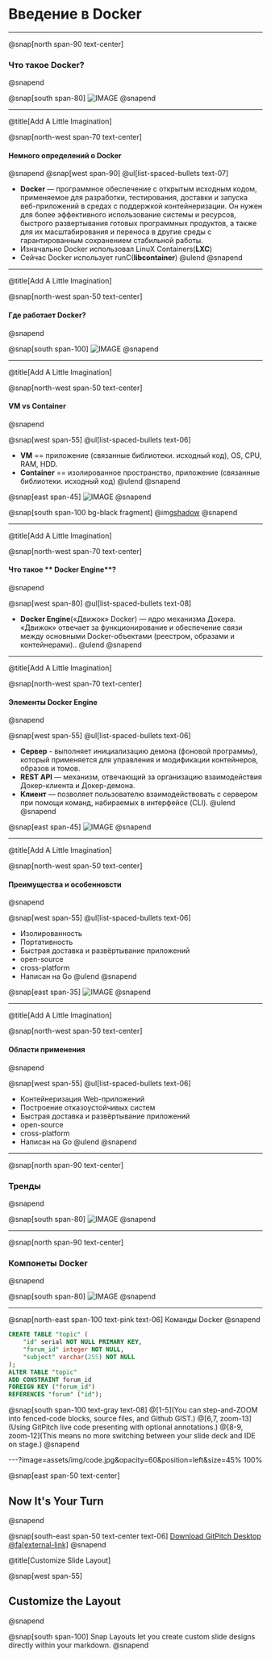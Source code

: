 # Введение в **Docker**

---
@snap[north span-90 text-center]
### Что такое **Docker**?
@snapend

@snap[south span-80]
![IMAGE](assets/img/zeppelin-small.png)
@snapend


---

@title[Add A Little Imagination]

@snap[north-west span-70 text-center]
#### Немного определений о **Docker**
@snapend
@snap[west span-90]
@ul[list-spaced-bullets text-07]
- **Docker** — программное обеспечение с открытым исходным кодом, применяемое для разработки, тестирования, доставки и запуска веб-приложений в средах с поддержкой контейнеризации. Он нужен для более эффективного использование системы и ресурсов, быстрого развертывания готовых программных продуктов, а также для их масштабирования и переноса в другие среды с гарантированным сохранением стабильной работы.
- Изначально Docker использовал LinuX Containers(**LXC**)
- Сейчас Docker использует runC(**libcontainer**)
@ulend
@snapend


---

@title[Add A Little Imagination]

@snap[north-west span-50 text-center]
#### Где работает **Docker**?
@snapend

@snap[south span-100]
![IMAGE](assets/img/w-docker-work.png)
@snapend

---

@title[Add A Little Imagination]

@snap[north-west span-50 text-center]
#### **VM** vs **Container**
@snapend

@snap[west span-55]
@ul[list-spaced-bullets text-06]
- **VM** == приложение (связанные библиотеки. исходный код), OS, CPU, RAM, HDD.
- **Container** == изолированное пространство, приложение (связанные библиотеки. исходный код)
@ulend
@snapend

@snap[east span-45]
![IMAGE](assets/img/vm-vs-container.png)
@snapend

@snap[south span-100 bg-black fragment]
@img[shadow](assets/img/vm-vs-container.png)
@snapend


---

@title[Add A Little Imagination]

@snap[north-west span-70 text-center]
#### Что такое ** Docker Engine**?
@snapend

@snap[west span-80]
@ul[list-spaced-bullets text-08]
- **Docker Engine**(«Движок» Docker) — ядро механизма Докера. «Движок» отвечает за функционирование и обеспечение связи между основными Docker-объектами (реестром, образами и контейнерами)..
@ulend
@snapend

---

@title[Add A Little Imagination]

@snap[north-west span-70 text-center]
#### Элементы **Docker Engine** 
@snapend

@snap[west span-55]
@ul[list-spaced-bullets text-06]
- **Сервер** - выполняет инициализацию демона (фоновой программы), который применяется для управления и модификации контейнеров, образов и томов.
- **REST API** — механизм, отвечающий за организацию взаимодействия Докер-клиента и Докер-демона.
- **Клиент** — позволяет пользователю взаимодействовать с сервером при помощи команд, набираемых в интерфейсе (CLI).
@ulend
@snapend

@snap[east span-45]
![IMAGE](assets/img/docker-engine.png)
@snapend

---


@title[Add A Little Imagination]

@snap[north-west span-50 text-center]
#### Преимущества и особенновсти
@snapend

@snap[west span-55]
@ul[list-spaced-bullets text-06]
- Изолированность
- Портативность
- Быстрая доставка и развёртывание приложений
- open-source
- cross-platform
- Написан на Go
@ulend
@snapend

@snap[east span-35]
![IMAGE](assets/img/isolation-container.png)
@snapend


---

@title[Add A Little Imagination]

@snap[north-west span-50 text-center]
#### Области применения
@snapend

@snap[west span-55]
@ul[list-spaced-bullets text-06]
- Контейнеризация Web-приложений
- Построение отказоустойчивых систем
- Быстрая доставка и развёртывание приложений
- open-source
- cross-platform
- Написан на Go
@ulend
@snapend


---

@snap[north span-90 text-center]
### **Тренды**
@snapend

@snap[south span-80]
![IMAGE](assets/img/vmware-vs-docker-trends.png)
@snapend


---



@snap[north span-90 text-center]
### Компонеты **Docker**
@snapend

@snap[south span-80]
![IMAGE](assets/img/docker-architecture.png)
@snapend

----

@snap[north-east span-100 text-pink text-06]
Команды Docker
@snapend

```sql zoom-18
CREATE TABLE "topic" (
    "id" serial NOT NULL PRIMARY KEY,
    "forum_id" integer NOT NULL,
    "subject" varchar(255) NOT NULL
);
ALTER TABLE "topic"
ADD CONSTRAINT forum_id
FOREIGN KEY ("forum_id")
REFERENCES "forum" ("id");
```

@snap[south span-100 text-gray text-08]
@[1-5](You can step-and-ZOOM into fenced-code blocks, source files, and Github GIST.)
@[6,7, zoom-13](Using GitPitch live code presenting with optional annotations.)
@[8-9, zoom-12](This means no more switching between your slide deck and IDE on stage.)
@snapend


---?image=assets/img/code.jpg&opacity=60&position=left&size=45% 100%

@snap[east span-50 text-center]
## Now It's **Your** Turn
@snapend

@snap[south-east span-50 text-center text-06]
[Download GitPitch Desktop @fa[external-link]](https://gitpitch.com/docs/getting-started/tutorial/)
@snapend

@title[Customize Slide Layout]

@snap[west span-55]
## Customize the Layout
@snapend

@snap[south span-100]
Snap Layouts let you create custom slide designs directly within your markdown.
@snapend
